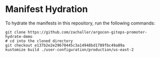 # Manifest Hydration

To hydrate the manifests in this repository, run the following commands:

```shell
git clone https://github.com/zachaller/argocon-gitops-promoter-hydrate-demo
# cd into the cloned directory
git checkout e137b2e2e29670445c3a14948bd1789fbc49a89a
kustomize build ./user-configuration/production/us-east-2
```
